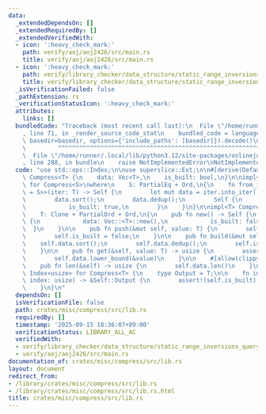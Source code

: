 ```yaml
---
data:
  _extendedDependsOn: []
  _extendedRequiredBy: []
  _extendedVerifiedWith:
  - icon: ':heavy_check_mark:'
    path: verify/aoj/aoj2426/src/main.rs
    title: verify/aoj/aoj2426/src/main.rs
  - icon: ':heavy_check_mark:'
    path: verify/library_checker/data_structure/static_range_inversions_query/src/main.rs
    title: verify/library_checker/data_structure/static_range_inversions_query/src/main.rs
  _isVerificationFailed: false
  _pathExtension: rs
  _verificationStatusIcon: ':heavy_check_mark:'
  attributes:
    links: []
  bundledCode: "Traceback (most recent call last):\n  File \"/home/runner/.local/lib/python3.12/site-packages/onlinejudge_verify/documentation/build.py\"\
    , line 71, in _render_source_code_stat\n    bundled_code = language.bundle(stat.path,\
    \ basedir=basedir, options={'include_paths': [basedir]}).decode()\n          \
    \         ^^^^^^^^^^^^^^^^^^^^^^^^^^^^^^^^^^^^^^^^^^^^^^^^^^^^^^^^^^^^^^^^^^^^^^^^^^^^^^^^^\n\
    \  File \"/home/runner/.local/lib/python3.12/site-packages/onlinejudge_verify/languages/rust.py\"\
    , line 288, in bundle\n    raise NotImplementedError\nNotImplementedError\n"
  code: "use std::ops::Index;\n\nuse superslice::Ext;\n\n#[derive(Default)]\npub struct\
    \ Compress<T> {\n    data: Vec<T>,\n    is_built: bool,\n}\n\nimpl<S> FromIterator<S>\
    \ for Compress<S>\nwhere\n    S: PartialEq + Ord,\n{\n    fn from_iter<T: IntoIterator<Item\
    \ = S>>(iter: T) -> Self {\n        let mut data = iter.into_iter().collect::<Vec<_>>();\n\
    \        data.sort();\n        data.dedup();\n        Self {\n            data,\n\
    \            is_built: true,\n        }\n    }\n}\n\nimpl<T> Compress<T>\nwhere\n\
    \    T: Clone + PartialOrd + Ord,\n{\n    pub fn new() -> Self {\n        Self\
    \ {\n            data: Vec::<T>::new(),\n            is_built: false,\n      \
    \  }\n    }\n\n    pub fn push(&mut self, value: T) {\n        self.data.push(value);\n\
    \        self.is_built = false;\n    }\n\n    pub fn build(&mut self) {\n    \
    \    self.data.sort();\n        self.data.dedup();\n        self.is_built = true;\n\
    \    }\n\n    pub fn get(&self, value: T) -> usize {\n        assert!(self.is_built);\n\
    \        self.data.lower_bound(&value)\n    }\n\n    #[allow(clippy::len_without_is_empty)]\n\
    \    pub fn len(&self) -> usize {\n        self.data.len()\n    }\n}\n\nimpl<T>\
    \ Index<usize> for Compress<T> {\n    type Output = T;\n\n    fn index(&self,\
    \ index: usize) -> &Self::Output {\n        assert!(self.is_built);\n        &self.data[index]\n\
    \    }\n}\n"
  dependsOn: []
  isVerificationFile: false
  path: crates/misc/compress/src/lib.rs
  requiredBy: []
  timestamp: '2025-09-15 18:36:07+09:00'
  verificationStatus: LIBRARY_ALL_AC
  verifiedWith:
  - verify/library_checker/data_structure/static_range_inversions_query/src/main.rs
  - verify/aoj/aoj2426/src/main.rs
documentation_of: crates/misc/compress/src/lib.rs
layout: document
redirect_from:
- /library/crates/misc/compress/src/lib.rs
- /library/crates/misc/compress/src/lib.rs.html
title: crates/misc/compress/src/lib.rs
---
```

